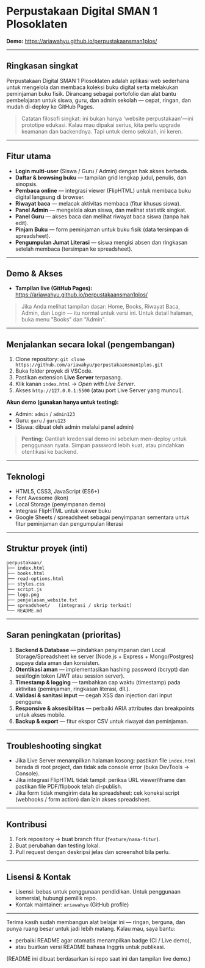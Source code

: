 # Perpustakaan Digital SMAN 1 Plosoklaten

**Demo:** https://ariawahyu.github.io/perpustakaansman1plos/

---

## Ringkasan singkat
Perpustakaan Digital SMAN 1 Plosoklaten adalah aplikasi web sederhana untuk mengelola dan membaca koleksi buku digital serta melakukan peminjaman buku fisik. Dirancang sebagai portofolio dan alat bantu pembelajaran untuk siswa, guru, dan admin sekolah — cepat, ringan, dan mudah di-deploy ke GitHub Pages.

> Catatan filosofi singkat: ini bukan hanya 'website perpustakaan'—ini prototipe edukasi. Kalau mau dipakai serius, kita perlu upgrade keamanan dan backendnya. Tapi untuk demo sekolah, ini keren.

---

## Fitur utama
- **Login multi-user** (Siswa / Guru / Admin) dengan hak akses berbeda.
- **Daftar & browsing buku** — tampilan grid lengkap judul, penulis, dan sinopsis.
- **Pembaca online** — integrasi viewer (FlipHTML) untuk membaca buku digital langsung di browser.
- **Riwayat baca** — melacak aktivitas membaca (fitur khusus siswa).
- **Panel Admin** — mengelola akun siswa, dan melihat statistik singkat.
- **Panel Guru** — akses baca dan melihat riwayat baca siswa (tanpa hak edit).
- **Pinjam Buku** — form peminjaman untuk buku fisik (data tersimpan di spreadsheet).
- **Pengumpulan Jumat Literasi** — siswa mengisi absen dan ringkasan setelah membaca (tersimpan ke spreadsheet).

---

## Demo & Akses
- **Tampilan live (GitHub Pages):** https://ariawahyu.github.io/perpustakaansman1plos/

> Jika Anda melihat tampilan dasar: Home, Books, Riwayat Baca, Admin, dan Login — itu normal untuk versi ini. Untuk detail halaman, buka menu "Books" dan "Admin".

---

## Menjalankan secara lokal (pengembangan)
1. Clone repository: `git clone https://github.com/ariawahyu/perpustakaansman1plos.git`
2. Buka folder proyek di VSCode.
3. Pastikan extension **Live Server** terpasang.
4. Klik kanan `index.html` → *Open with Live Server*.
5. Akses `http://127.0.0.1:5500` (atau port Live Server yang muncul).

**Akun demo (gunakan hanya untuk testing):**
- Admin: `admin` / `admin123`  
- Guru: `guru` / `guru123`  
- (Siswa: dibuat oleh admin melalui panel admin)

> **Penting:** Gantilah kredensial demo ini sebelum men-deploy untuk penggunaan nyata. Simpan password lebih kuat, atau pindahkan otentikasi ke backend.

---

## Teknologi
- HTML5, CSS3, JavaScript (ES6+)
- Font Awesome (ikon)
- Local Storage (penyimpanan demo)
- Integrasi FlipHTML untuk viewer buku
- Google Sheets / spreadsheet sebagai penyimpanan sementara untuk fitur peminjaman dan pengumpulan literasi

---

## Struktur proyek (inti)
```
perpustakaan/
├── index.html
├── books.html
├── read-options.html
├── styles.css
├── script.js
├── logo.png
├── penjelasan_website.txt
├── spreadsheet/   (integrasi / skrip terkait)
└── README.md
```

---

## Saran peningkatan (prioritas)
1. **Backend & Database** — pindahkan penyimpanan dari Local Storage/Spreadsheet ke server (Node.js + Express + Mongo/Postgres) supaya data aman dan konsisten.
2. **Otentikasi aman** — implementasikan hashing password (bcrypt) dan sesi/login token (JWT atau session server).
3. **Timestamp & logging** — tambahkan cap waktu (timestamp) pada aktivitas (peminjaman, ringkasan literasi, dll.).
4. **Validasi & sanitasi input** — cegah XSS dan injection dari input pengguna.
5. **Responsive & aksesibilitas** — perbaiki ARIA attributes dan breakpoints untuk akses mobile.
6. **Backup & export** — fitur ekspor CSV untuk riwayat dan peminjaman.

---

## Troubleshooting singkat
- Jika Live Server menampilkan halaman kosong: pastikan file `index.html` berada di root project, dan tidak ada console error (buka DevTools → Console).
- Jika integrasi FlipHTML tidak tampil: periksa URL viewer/iframe dan pastikan file PDF/flipbook telah di-publish.
- Jika form tidak mengirim data ke spreadsheet: cek koneksi script (webhooks / form action) dan izin akses spreadsheet.

---

## Kontribusi
1. Fork repository → buat branch fitur (`feature/nama-fitur`).
2. Buat perubahan dan testing lokal.
3. Pull request dengan deskripsi jelas dan screenshot bila perlu.

---

## Lisensi & Kontak
- Lisensi: bebas untuk penggunaan pendidikan. Untuk penggunaan komersial, hubungi pemilik repo.
- Kontak maintainer: `ariawahyu` (GitHub profile)

---

Terima kasih sudah membangun alat belajar ini — ringan, berguna, dan punya ruang besar untuk jadi lebih matang. Kalau mau, saya bantu:
- perbaiki README agar otomatis menampilkan badge (CI / Live demo),
- atau buatkan versi README bahasa Inggris untuk publikasi.

(README ini dibuat berdasarkan isi repo saat ini dan tampilan live demo.)

